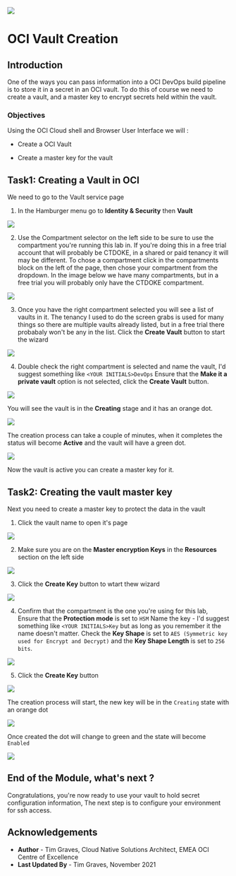 ![](../../../../../common/images/customer.logo2.png)

# OCI Vault Creation

## Introduction

One of the ways you can pass information into a OCI DevOps build pipeline is to store it in a secret in an OCI vault. To do this of course we need to create a vault, and a master key to encrypt secrets held within the vault.

### Objectives

Using the OCI Cloud shell and Browser User Interface we will :

  - Create a OCI Vault
  
  - Create a master key for the vault

## Task1: Creating a Vault in OCI

We need to go to the Vault service page

  1. In the Hamburger menu go to **Identity & Security** then **Vault**
  
  ![](images/vault-navigate-to-service.png)

  2. Use the Compartment selector on the left side to be sure to use the compartment you're running this lab in. If you're doing this in a free trial account that will probably be CTDOKE, in a shared or paid tenancy it will may be different. To chose a compartment click in the compartments block on the left of the page, then chose your compartment from the dropdown. In the image below we have many compartments, but in a free trial you will probably only have the CTDOKE compartment.
  
  ![](images/vault-service-chose-compartment.png)  
  

  3. Once you have the right compartment selected you will see a list of vaults in it. The tenancy I used to do the screen grabs is used for many things so there are multiple vaults already listed, but in a free trial there probabaly won't be any in the list. Click the **Create Vault** button to start the wizard
  
  ![](images/vault-create-vault.png)

  4. Double check the right compartment is selected and name the vault, I'd suggest something like `<YOUR INITIALS>DevOps` Ensure that the **Make it a private vault** option is not selected, click the **Create Vault** button.
  
  ![](images/vault-create-vault-form.png)

You will see the vault is in the **Creating** stage and it has an orange dot.

  ![](images/vault-creating-in-progress-vault.png)

The creation process can take a couple of minutes, when it completes the status will become **Active** and the vault will have a green dot.

  ![](images/vault-created.png)
  
Now the vault is active you can create a master key for it.

## Task2: Creating the vault master key

Next you need to create a master key to protect the data in the vault

  1. Click the vault name to open it's page
  
  ![](images/vault-details-page.png)
  
  2. Make sure you are on the **Master encryption Keys** in the **Resources** section on the left side 
  
  ![](images/vault-master-encryption-keys-resource-tab.png)
  
  3. Click the **Create Key** button to wtart thew wizard
  
  ![](images/vault-master-encryption-keys-click-create-key.png)

  4. Confirm that the compartment is the one you're using for this lab, Ensure that the **Protection mode** is set to `HSM` Name the key - I'd suggest something like `<YOUR INITIALS>Key` but as long as you remember it the name doesn't matter. Check the **Key Shape** is set to `AES (Symmetric key used for Encrypt and Decrypt)` and the **Key Shape Length** is set to `256 bits`.
  
  ![](images/vault-master-key-create-form.png)

  5. Click the **Create Key** button
  
  ![](images/vault-master-key-create-click-create-button.png)
  
  The creation process will start, the new key will be in the `Creating` state with an orange dot
  
  ![](images/vault-master-encryption-key-creation-in-progress.png)
  
  Once created the dot will change to green and the state will become `Enabled`
  
  ![](images/vault-master-encryption-key-creation-completed.png)
  
## End of the Module, what's next ?

Congratulations, you're now ready to use your vault to hold secret configuration information, The next step is to configure your environment for ssh access.

## Acknowledgements

* **Author** - Tim Graves, Cloud Native Solutions Architect, EMEA OCI Centre of Excellence
* **Last Updated By** - Tim Graves, November 2021
  
